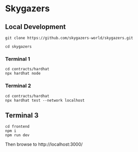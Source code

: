 # Skygazers

## Local Development

`git clone https://github.com/skygazers-world/skygazers.git`

`cd skygazers`

### Terminal 1

```
cd contracts/hardhat
npx hardhat node
```

### Terminal 2

```
cd contracts/hardhat
npx hardhat test --network localhost
```

## Terminal 3

```
cd frontend
npm i
npm run dev
```

Then browse to http://localhost:3000/



